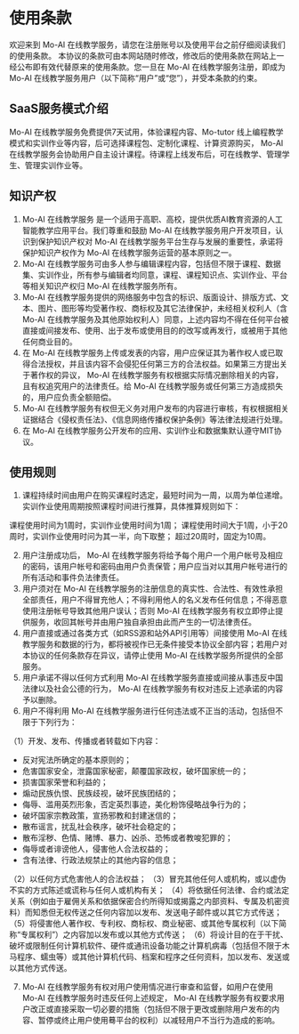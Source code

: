 # 使用条款
欢迎来到 Mo-AI 在线教学服务，请您在注册账号以及使用平台之前仔细阅读我们的使用条款。 本协议的条款可由本网站随时修改，修改后的使用条款在网站上一经公布即有效代替原来的使用条款。您一旦在 Mo-AI 在线教学服务注册，即成为 Mo-AI 在线教学服务用户（以下简称“用户”或“您”），并受本条款的约束。
## SaaS服务模式介绍
Mo-AI 在线教学服务免费提供7天试用，体验课程内容、Mo-tutor 线上编程教学模式和实训作业等内容，后可选择课程包、定制化课程、计算资源购买， Mo-AI 在线教学服务会协助用户自主设计课程。待课程上线发布后，可在线教学、管理学生、管理实训作业等。
## 知识产权

1.  Mo-AI 在线教学服务 是一个适用于高职、高校，提供优质AI教育资源的人工智能教学应用平台。我们尊重和鼓励 Mo-AI 在线教学服务用户开发项目，认识到保护知识产权对 Mo-AI 在线教学服务平台生存与发展的重要性，承诺将保护知识产权作为 Mo-AI 在线教学服务运营的基本原则之一。
2.  Mo-AI 在线教学服务可由多人参与编辑课程内容，包括但不限于课程、数据集、实训作业，所有参与编辑者均同意，课程、课程知识点、实训作业、平台等相关知识产权归 Mo-AI 在线教学服务所有。
3.  Mo-AI 在线教学服务提供的网络服务中包含的标识、版面设计、排版方式、文本、图片、图形等均受著作权、商标权及其它法律保护，未经相关权利人（含 Mo-AI 在线教学服务及其他原始权利人）同意，上述内容均不得在任何平台被直接或间接发布、使用、出于发布或使用目的的改写或再发行，或被用于其他任何商业目的。
4. 在 Mo-AI 在线教学服务上传或发表的内容，用户应保证其为著作权人或已取得合法授权，并且该内容不会侵犯任何第三方的合法权益。如果第三方提出关于著作权的异议， Mo-AI 在线教学服务有权根据实际情况删除相关的内容，且有权追究用户的法律责任。给 Mo-AI 在线教学服务或任何第三方造成损失的，用户应负责全额赔偿。
5.  Mo-AI 在线教学服务有权但无义务对用户发布的内容进行审核，有权根据相关证据结合《侵权责任法》、《信息网络传播权保护条例》等法律法规进行处理。
6. 在 Mo-AI 在线教学服务公开发布的应用、实训作业和数据集默认遵守MIT协议。
## 使用规则

1. 课程持续时间由用户在购买课程时选定，最短时间为一周，以周为单位递增。实训作业使用周期按照课程时间进行推算，具体推算规则如下：

课程使用时间为1周时，实训作业使用时间为1周；
课程使用时间大于1周，小于20周时，实训作业使用时问为其一半，向下取整；
超过20周时，固定为10周。

2. 用户注册成功后， Mo-AI 在线教学服务将给予每个用户一个用户帐号及相应的密码，该用户帐号和密码由用户负责保管；用户应当对以其用户帐号进行的所有活动和事件负法律责任。
3. 用户须对在 Mo-AI 在线教学服务的注册信息的真实性、合法性、有效性承担全部责任，用户不得冒充他人；不得利用他人的名义发布任何信息；不得恶意使用注册帐号导致其他用户误认；否则 Mo-AI 在线教学服务有权立即停止提供服务，收回其帐号并由用户独自承担由此而产生的一切法律责任。
4. 用户直接或通过各类方式（如RSS源和站外API引用等）间接使用 Mo-AI 在线教学服务和数据的行为，都将被视作已无条件接受本协议全部内容；若用户对本协议的任何条款存在异议，请停止使用 Mo-AI 在线教学服务所提供的全部服务。
5. 用户承诺不得以任何方式利用 Mo-AI 在线教学服务直接或间接从事违反中国法律以及社会公德的行为， Mo-AI 在线教学服务有权对违反上述承诺的内容予以删除。
6. 用户不得利用 Mo-AI 在线教学服务进行任何违法或不正当的活动，包括但不限于下列行为：

（1）开发、发布、传播或者转载如下内容：

- 反对宪法所确定的基本原则的；
- 危害国家安全，泄露国家秘密，颠覆国家政权，破坏国家统一的；
- 损害国家荣誉和利益的；
- 煽动民族仇恨、民族歧视，破坏民族团结的；
- 侮辱、滥用英烈形象，否定英烈事迹，美化粉饰侵略战争行为的；
- 破坏国家宗教政策，宣扬邪教和封建迷信的；
- 散布谣言，扰乱社会秩序，破坏社会稳定的；
- 散布淫秽、色情、赌博、暴力、凶杀、恐怖或者教唆犯罪的；
- 侮辱或者诽谤他人，侵害他人合法权益的；
- 含有法律、行政法规禁止的其他内容的信息；

（2）以任何方式危害他人的合法权益；
（3）冒充其他任何人或机构，或以虚伪不实的方式陈述或谎称与任何人或机构有关；
（4）将依据任何法律、合约或法定关系（例如由于雇佣关系和依据保密合约所得知或揭露之内部资料、专属及机密资料）而知悉但无权传送之任何内容加以发布、发送电子邮件或以其它方式传送；
（5）将侵害他人著作权、专利权、商标权、商业秘密、或其他专属权利（以下简称“专属权利”）之内容加以发布或以其他方式传送；
（6）将设计目的在于干扰、破坏或限制任何计算机软件、硬件或通讯设备功能之计算机病毒（包括但不限于木马程序、蠕虫等）或其他计算机代码、档案和程序之任何资料，加以发布、发送或以其他方式传送。

7.  Mo-AI 在线教学服务有权对用户使用情况进行审查和监督，如用户在使用 Mo-AI 在线教学服务时违反任何上述规定， Mo-AI 在线教学服务有权要求用户改正或直接采取一切必要的措施（包括但不限于更改或删除用户发布的内容、暂停或终止用户使用蓦平台的权利）以减轻用户不当行为造成的影响。
